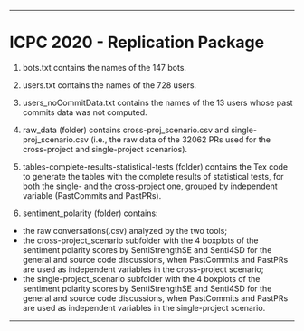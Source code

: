 ----------------------------------------------------------------------------------------------------------------
# ICPC 2020 - Replication Package

1) bots.txt contains the names of the 147 bots.

2) users.txt contains the names of the 728 users.

3) users_noCommitData.txt contains the names of the 13 users whose past commits data was not computed.

4) raw_data (folder) contains cross-proj_scenario.csv and single-proj_scenario.csv (i.e., the raw data of the 32062 PRs used for the cross-project and single-project scenarios).

5) tables-complete-results-statistical-tests (folder) contains the Tex code to generate the tables with the complete results of statistical tests, for both the single- and the cross-project one, grouped by independent variable (PastCommits and PastPRs).

6) sentiment_polarity (folder) contains:
- the raw conversations(.csv) analyzed by the two tools;
- the cross-project_scenario subfolder with the 4 boxplots of the sentiment polarity scores by SentiStrengthSE and Senti4SD for the general and source code discussions, when PastCommits and PastPRs are used as independent variables in the cross-project scenario;
- the single-project_scenario subfolder with the 4 boxplots of the sentiment polarity scores by SentiStrengthSE and Senti4SD for the general and source code discussions, when PastCommits and PastPRs are used as independent variables in the single-project scenario.


----------------------------------------------------------------------------------------------------------------

